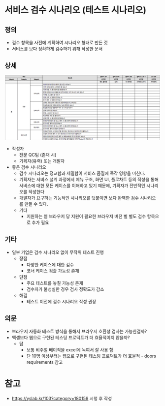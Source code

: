 # 서비스 검수 시나리오 (테스트 시나리오)

## 정의
 - 검수 항목을 사전에 계획하여 시나리오 형태로 만든 것
 - 서비스를 보다 정확하게 검수하기 위해 작성한 문서
## 상세 
  ![예시](./img/8.png)
  - 작성자
    - 전문 QC팀 (존재 시)
    - 기획자(유력) 또는 개발자
  - 좋은 검수 시나리오
    - 검수 시나리오는 정교함과 세밀함이 서비스 품질에 즉각 영향을 미친다.
    - 기획자는 서비스 설계 과정에서 메뉴 구조, 화면 UI, 플로차트 등의 작성을 통해 서비스에 대한 모든 케이스를 이해하고 있기 때문에, 기획자가 전반적인 시나리오를 작성한다
    - 개발자가 요구하는 기능적인 시나리오를 덧붙이면 보다 완벽한 검수 시나리오를 만들 수 있다.
    - 기타
        - 지원하는 웹 브라우저 당 지원이 필요한 브라우저 버전 별 별도 검수 항목으로 추가 필요
## 기타
  - 일부 기업은 검수 시나리오 없이 무작위 테스트 진행
    - 장점
        - 다양한 케이스에 대한 검수
        - 코너 케이스 검출 가능성 존재
    - 단점
        - 주요 테스트를 놓칠 가능성 존재
        - 검수자가 불성실한 경우 검사 정확도가 감소
    - 해결
        - 테스트 이전에 검수 시나리오 작성 권장

## 의문
  - 브라우저 자동화 테스트 방식을 통해서 브라우저 호환성 검사는 가능한걸까?
  - 엑셀보다 웹으로 구현된 테스팅 프로덕트가 더 효율적이지 않을까? 
    - 답
      - 보통 비주얼 베이직을 excel에 녹여서 잘 사용 함
      - 단 10명 이상부터는 웹으로 구현된 테스팅 프로덕트가 더 효율적
            - doors requirements 참고


# 참고
 - https://yslab.kr/103?category=180159 시청 후 작성